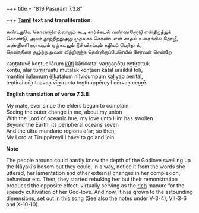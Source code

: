 +++
title = "819 Pasuram 7.3.8"

+++
**[Tamil](/definition/tamil#history "show Tamil definitions") text and transliteration:**

கண்டதுவே கொண்டுஎல்லாரும் கூடி கார்க்கடல் வண்ணனோடு என்திறத்துக்  
கொண்டு, அலர் தூற்றிற்றுஅது முதலாக் கொண்டஎன் காதல் உரைக்கில் தோழீ,  
மண்திணி ஞாலமும் ஏழ்கடலும் நீள்விசும்பும் கழியப் பெரிதால்,  
தெண்திரை சூழ்ந்துஅவன் வீற்றிருந்த தென்திருப்பேரெயில் சேர்வன் சென்றே

kaṇṭatuvē koṇṭuellārum [kūṭi](/definition/kuti#history "show kūṭi definitions") kārkkaṭal vaṇṇaṉōṭu eṉtiṟattuk  
koṇṭu, alar tūṟṟiṟṟuatu mutalāk koṇṭaeṉ kātal uraikkil tōḻī,  
maṇtiṇi ñālamum ēḻkaṭalum nīḷvicumpum kaḻiyap peritāl,  
teṇtirai cūḻntuavaṉ vīṟṟirunta teṉtiruppēreyil cērvaṉ ceṉṟē

**English translation of verse 7.3.8:**

My mate, ever since the elders began to complain,  
Seeing the outer change in me, about my union  
With the Lord of oceanic hue, my love unto Him has swollen  
Beyond the Earth, its peripheral oceans seven  
And the ultra mundane regions afar; so then,  
My Lord at Tiruppēreyil I have to go and join.

**Note**

The people around could hardly know the depth of the Godlove swelling up the Nāyakī’s bosom but they could, in a way, notice it from the words she uttered, her lamentation and other external changes in her complexion, behaviour etc. Then, they started rebuking her but their remonstration produced the opposite effect, virtually serving as the [rich](/definition/rich#history "show rich definitions") manure for the speedy cultivation of her God-love. And now, it has grown to the astounding dimensions, set out in this song (See also the notes under V-3-4), VII-3-6 and X-10-10).


